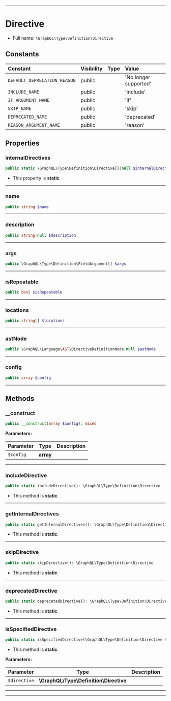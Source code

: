 ***

# Directive

* Full name: `\GraphQL\Type\Definition\Directive`

## Constants

| Constant | Visibility | Type | Value |
|:---------|:-----------|:-----|:------|
|`DEFAULT_DEPRECATION_REASON`|public| |&#039;No longer supported&#039;|
|`INCLUDE_NAME`|public| |&#039;include&#039;|
|`IF_ARGUMENT_NAME`|public| |&#039;if&#039;|
|`SKIP_NAME`|public| |&#039;skip&#039;|
|`DEPRECATED_NAME`|public| |&#039;deprecated&#039;|
|`REASON_ARGUMENT_NAME`|public| |&#039;reason&#039;|

## Properties

### internalDirectives

```php
public static \GraphQL\Type\Definition\Directive[]|null $internalDirectives
```

* This property is **static**.

***

### name

```php
public string $name
```

***

### description

```php
public string|null $description
```

***

### args

```php
public \GraphQL\Type\Definition\FieldArgument[] $args
```

***

### isRepeatable

```php
public bool $isRepeatable
```

***

### locations

```php
public string[] $locations
```

***

### astNode

```php
public \GraphQL\Language\AST\DirectiveDefinitionNode|null $astNode
```

***

### config

```php
public array $config
```

***

## Methods

### __construct

```php
public __construct(array $config): mixed
```

**Parameters:**

| Parameter | Type | Description |
|-----------|------|-------------|
| `$config` | **array** |  |

***

### includeDirective

```php
public static includeDirective(): \GraphQL\Type\Definition\Directive
```

* This method is **static**.

***

### getInternalDirectives

```php
public static getInternalDirectives(): \GraphQL\Type\Definition\Directive[]
```

* This method is **static**.

***

### skipDirective

```php
public static skipDirective(): \GraphQL\Type\Definition\Directive
```

* This method is **static**.

***

### deprecatedDirective

```php
public static deprecatedDirective(): \GraphQL\Type\Definition\Directive
```

* This method is **static**.

***

### isSpecifiedDirective

```php
public static isSpecifiedDirective(\GraphQL\Type\Definition\Directive $directive): bool
```

* This method is **static**.

**Parameters:**

| Parameter | Type | Description |
|-----------|------|-------------|
| `$directive` | **\GraphQL\Type\Definition\Directive** |  |

***


***


